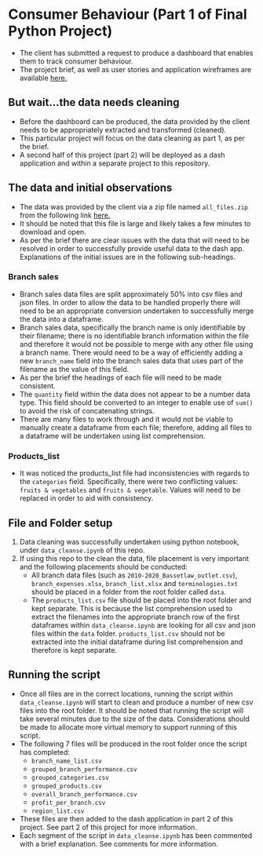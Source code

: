 # Consumer Behaviour (Part 1 of Final Python Project)

- The client has submitted a request to produce a dashboard that enables them to track consumer behaviour.
- The project brief, as well as user stories and application wireframes are available [here.](https://miro.com/app/board/uXjVOdPBydg=/?invite_link_id=165928041830)


## But wait...the data needs cleaning

- Before the dashboard can be produced, the data provided by the client needs to be appropriately extracted and transformed (cleaned).
- This particular project will focus on the data cleaning as part 1, as per the brief.
- A second half of this project (part 2) will be deployed as a dash application and within a separate project to this repository.


## The data and initial observations

- The data was provided by the client via a zip file named `all_files.zip` from the following link [here.](https://drive.google.com/file/d/12T1_3h0kUkgc-flBeSa_nDdHNjuAIsX7/view)
- It should be noted that this file is large and likely takes a few minutes to download and open.
- As per the brief there are clear issues with the data that will need to be resolved in order to successfully provide useful data to the dash app. Explanations of the initial issues are in the following sub-headings.

### Branch sales

- Branch sales data files are split approximately 50% into csv files and json files. In order to allow the data to be handled properly there will need to be an appropriate conversion undertaken to successfully merge the data into a dataframe.
- Branch sales data, specifically the branch name is only identifiable by their filename; there is no identifiable branch information within the file and therefore it would not be possible to merge with any other file using a branch name. There would need to be a way of efficiently adding a new `branch_name` field into the branch sales data that uses part of the filename as the value of this field.
- As per the brief the headings of each file will need to be made consistent.
- The `quantity` field within the data does not appear to be a number data type. This field should be converted to an integer to enable use of `sum()` to avoid the risk of concatenating strings.
- There are many files to work through and it would not be viable to manually create a dataframe from each file; therefore, adding all files to a dataframe will be undertaken using list comprehension.

### Products_list

- It was noticed the products_list file had inconsistencies with regards to the `categories` field. Specifically, there were two conflicting values: `fruits & vegetables` and `fruits & vegetable`. Values will need to be replaced in order to aid with consistency.


## File and Folder setup

1. Data cleaning was successfully undertaken using python notebook, under `data_cleanse.ipynb` of this repo.
2. If using this repo to the clean the data, file placement is very important and the following placements should be conducted:
    - All branch data files (such as `2010-2020_Bassetlaw_outlet.csv`), `branch_expenses.xlsx`, `branch_list.xlsx` and `terminologies.txt` should be placed in a folder from the root folder called `data`.
    - The `products_list.csv` file should be placed into the root folder and kept separate. This is because the list comprehension used to extract the filenames into the appropriate branch row of the first dataframes within `data_cleanse.ipynb` are looking for all csv and json files within the `data` folder. `products_list.csv` should not be extracted into the initial dataframe during list comprehension and therefore is kept separate.


## Running the script

- Once all files are in the correct locations, running the script within `data_cleanse.ipynb` will start to clean and produce a number of new csv files into the root folder. It should be noted that running the script will take several minutes due to the size of the data. Considerations should be made to allocate more virtual memory to support running of this script.
- The following 7 files will be produced in the root folder once the script has completed:
    - `branch_name_list.csv`
    - `grouped_branch_performance.csv`
    - `grouped_categories.csv`
    - `grouped_products.csv`
    - `overall_branch_performance.csv`
    - `profit_per_branch.csv`
    - `region_list.csv`
- These files are then added to the dash application in part 2 of this project. See part 2 of this project for more information.
- Each segment of the script in `data_cleanse.ipynb` has been commented with a brief explanation. See comments for more information.
